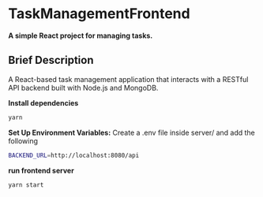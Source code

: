 # TaskManagementFrontend

**A simple React project for managing tasks.**

## Brief Description

A React-based task management application that interacts with a RESTful API backend built with Node.js and MongoDB.

**Install dependencies**

```bash
yarn
```

**Set Up Environment Variables:**
Create a .env file inside server/ and add the following

```bash
BACKEND_URL=http://localhost:8080/api
```

**run frontend server**

```bash
yarn start
```
